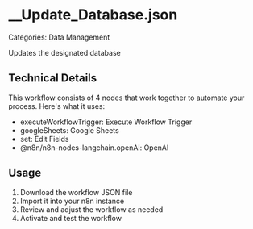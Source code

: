 # __Update_Database.json

Categories: Data Management

Updates the designated database

## Technical Details

This workflow consists of 4 nodes that work together to automate your process. Here's what it uses:

- executeWorkflowTrigger: Execute Workflow Trigger
- googleSheets: Google Sheets
- set: Edit Fields
- @n8n/n8n-nodes-langchain.openAi: OpenAI

## Usage

1. Download the workflow JSON file
2. Import it into your n8n instance
3. Review and adjust the workflow as needed
4. Activate and test the workflow

